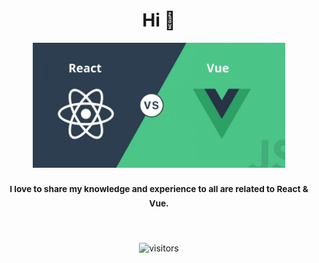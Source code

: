 <h1 align="center">Hi 👋</h1>

<div align="center">
    <img height="200" src="logo.jpg" />
    <h3>
        <sup>
            I love to share my knowledge and experience to all are related to React & Vue.
        </sup>
    </h3>
</div>

<br />

<div align="center">

![visitors](https://visitor-badge.glitch.me/badge?page_id=andy-solution.andy-solution)

</div>